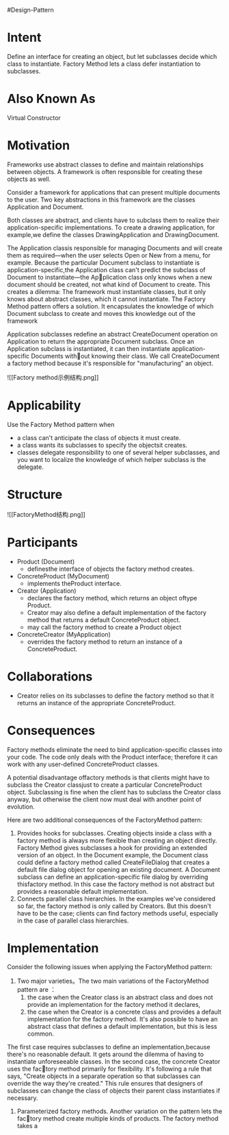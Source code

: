 #Design-Pattern
# Intent
Define an interface for creating an object, but let subclasses decide which class to
instantiate. Factory Method lets a class defer instantiation to subclasses.

# Also Known As
Virtual Constructor

# Motivation 
Frameworks use abstract classes to define and maintain relationships between objects. A framework is often responsible for creating these objects as well. 

Consider a framework for applications that can present multiple documents to the user. Two key abstractions in this framework are the classes Application and Document. 

Both classes are abstract, and clients have to subclass them to realize their application-specific implementations. To create a drawing application, for example,we define the classes DrawingApplication and DrawingDocument.

The Application classis responsible for managing Documents and will create them as required—when the user selects Open or New from a menu, for example. Because the particular Document subclass to instantiate is application-specific,the Application class can't predict the subclass of Document to instantiate—the Application class only knows when a new document should be created, not what kind of Document to create. This creates a dilemma: The framework must instantiate classes, but it only knows about abstract classes, which it cannot instantiate. The Factory Method pattern offers a solution. It encapsulates the knowledge of which Document subclass to create and moves this knowledge out of the framework

Application subclasses redefine an abstract CreateDocument operation on Application to return the appropriate Document subclass.
Once an Application subclass is instantiated, it can then instantiate application-specific Documents without knowing their class. We call CreateDocument a factory method because it's responsible for "manufacturing" an object.

![[Factory method示例结构.png]]

# Applicability 
Use the Factory Method pattern when 
- a class can't anticipate the class of objects it must create. 
- a class wants its subclasses to specify the objectsit creates. 
- classes delegate responsibility to one of several helper subclasses, and you want to localize the knowledge of which helper subclass is the delegate.

# Structure
![[FactoryMethod结构.png]]

# Participants 
- Product (Document)
	- definesthe interface of objects the factory method creates. 
- ConcreteProduct (MyDocument) 
	- implements theProduct interface. 
- Creator (Application) 
	- declares the factory method, which returns an object oftype Product.
	- Creator may also define a default implementation of the factory method that returns a default ConcreteProduct object. 
	- may call the factory method to create a Product object
- ConcreteCreator (MyApplication) 
	- overrides the factory method to return an instance of a ConcreteProduct.

# Collaborations 
- Creator relies on its subclasses to define the factory method so that it returns an instance of the appropriate ConcreteProduct.


# Consequences 
Factory methods eliminate the need to bind application-specific classes into your code. The code only deals with the Product interface; therefore it can work with any user-defined ConcreteProduct classes.

A potential disadvantage offactory methods is that clients might have to subclass the Creator classjust to create a particular ConcreteProduct object. Subclassing is fine when the client has to subclass the Creator class anyway, but otherwise the client now must deal with another point of evolution. 

Here are two additional consequences of the FactoryMethod pattern: 
1. Provides hooks for subclasses. Creating objects inside a class with a factory method is always more flexible than creating an object directly. Factory Method gives subclasses a hook for providing an extended version of an object. In the Document example, the Document class could define a factory method called CreateFileDialog that creates a default file dialog object for opening an existing document. A Document subclass can define an application-specific file dialog by overriding thisfactory method. In this case the factory method is not abstract but provides a reasonable default implementation. 
2. Connects parallel class hierarchies. In the examples we've considered so far, the factory method is only called by Creators. But this doesn't have to be the case; clients can find factory methods useful, especially in the case of parallel class hierarchies.

# Implementation 
Consider the following issues when applying the FactoryMethod pattern: 
1. Two major varieties。The two main variations of the FactoryMethod pattern are ：
	1.  the case when the Creator class is an abstract class and does not provide an implementation for the factory method it declares, 
	2.  the case when the Creator is a concrete class and provides a default implementation for the factory method. It's also possible to have an abstract class that defines a default implementation, but this is less common. 

The first case requires subclasses to define an implementation,because there's no reasonable default. It gets around the dilemma of having to instantiate unforeseeable classes. In the second case, the concrete Creator uses the factory method primarily for flexibility. It's following a rule that says, "Create objects in a separate operation so that subclasses can override the way they're created." This rule ensures that designers of subclasses can change the class of objects their parent class instantiates if necessary. 
1. Parameterized factory methods. Another variation on the pattern lets the factory method create multiple kinds of products. The factory method takes a